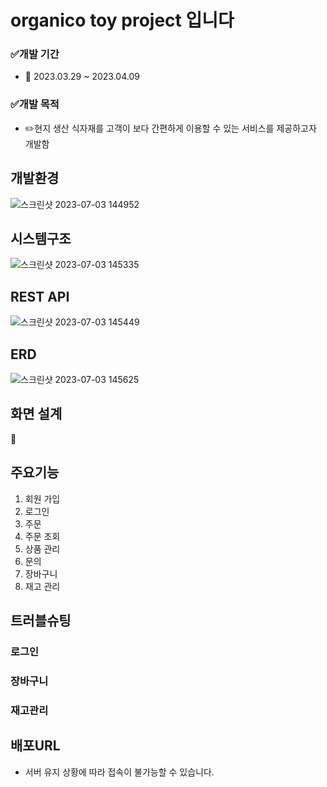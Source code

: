 # organico toy project 입니다
### ✅개발 기간
- 📅 2023.03.29 ~ 2023.04.09
### ✅개발 목적
- ✏️현지 생산 식자재를 고객이 보다 간편하게 이용할 수 있는 서비스를 제공하고자 개발함 
## 개발환경
![스크린샷 2023-07-03 144952](https://github.com/yoon265536/organico/assets/134990199/8a6bedbe-b9c7-4a6d-aff1-4629487248ac)
## 시스템구조
![스크린샷 2023-07-03 145335](https://github.com/yoon265536/organico/assets/134990199/4a60080f-8c22-49e8-8d66-5623d88a65d6)
## REST API
 ![스크린샷 2023-07-03 145449](https://github.com/yoon265536/organico/assets/134990199/db250dba-55e8-4675-8d74-62f736c13df7)
## ERD
![스크린샷 2023-07-03 145625](https://github.com/yoon265536/organico/assets/134990199/16b4c23b-1e5f-4146-8236-b96d2a5babd6)
## 화면 설계
   📝 

## 주요기능
1. 회원 가입
2. 로그인
3. 주문
4. 주문 조회
5. 상품 관리
6. 문의
7. 장바구니
8. 재고 관리

## 트러블슈팅
### 로그인


### 장바구니


### 재고관리



## 배포URL
* 서버 유지 상황에 따라 접속이 불가능할 수 있습니다.

